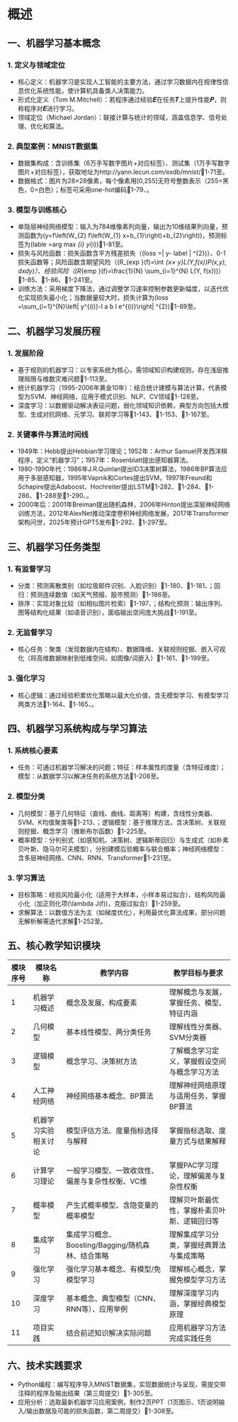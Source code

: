 # 概述
## 一、机器学习基本概念
### 1. 定义与领域定位
- 核心定义：机器学习是实现人工智能的主要方法，通过学习数据内在规律性信息优化系统性能，使计算机具备类人决策能力。
- 形式化定义（Tom M.Mitchell）：若程序通过经验𝑬在任务𝑻上提升性能𝑷，则称程序对𝑬进行学习。
- 领域定位（Michael Jordan）：联接计算与统计的领域，涵盖信息学、信号处理、优化和算法。

### 2. 典型案例：MNIST数据集
- 数据集构成：含训练集（6万手写数字图片+对应标签）、测试集（1万手写数字图片+对应标签），获取地址为http://yann.lecun.com/exdb/mnist/🔶1-71至。
- 数据格式：图片为28×28像素，每个像素用[0,255]无符号整数表示（255=黑色，0=白色）；标签可采用one-hot编码🔶1-79、。

### 3. 模型与训练核心
- 单隐层神经网络模型：输入为784维像素列向量，输出为10维结果列向量，预测函数为\(y=f\left(W_{2} f\left(W_{1} x+b_{1}\right)+b_{2}\right)\)，预测标签为\(lable =arg max _{i} y_{i}\)🔶1-81至。
- 损失与风险函数：损失函数含平方残差损失（\(loss =\| y- label \| ^{2}\)）、0-1损失函数等；风险函数含期望风险（\(R_{exp }(f)=\int _{x× y}L(Y,f(x))P(x,y)\, dxdy\)）、经验风险（\(R_{emp }(f)=\frac{1}{N} \sum_{i=1}^{N} L(Y, f(x))\)）🔶1-85、🔶1-86、🔶1-241至。
- 训练方法：采用梯度下降法，通过调整学习速率控制参数更新幅度，以迭代优化实现损失最小化；当数据量较大时，损失计算为\(loss =\sum_{i=1}^{N}\left\| y^{(i)}-l a b l e^{(i)}\right\| ^{2}\)🔶1-89至。


## 二、机器学习发展历程
### 1. 发展阶段
- 基于规则的机器学习：以专家系统为核心，需领域知识构建规则，存在浅层推理局限与维数灾难问题🔶1-113至。
- 统计机器学习（1995-2006年黄金10年）：结合统计建模与算法计算，代表模型为SVM、神经网络，应用于模式识别、NLP、CV领域🔶1-128至。
- 深度学习：以数据驱动解决表征问题，弱化领域知识依赖，典型方向包括大模型、生成对抗网络、元学习、联邦学习等🔶1-143、🔶1-153、🔶1-167至。

### 2. 关键事件与算法时间线
- 1949年：Hebb提出Hebbian学习理论；1952年：Arthur Samuel开发西洋棋程序，定义“机器学习”；1957年：Rosenblatt提出感知器算法。
- 1980-1990年代：1986年J.R.Quinlan提出ID3决策树算法，1986年BP算法应用于多层感知器，1995年Vapnik和Cortes提出SVM，1997年Freund和Schapire提出Adaboost、Hochreiter提出LSTM🔶1-282、🔶1-284、🔶1-286、🔶1-288至🔶1-290、。
- 2000年后：2001年Breiman提出随机森林，2006年Hinton提出深层神经网络训练方法，2012年AlexNet推动深度卷积神经网络发展，2017年Transformer架构问世，2025年预计GPT5发布🔶1-292、🔶1-297至。


## 三、机器学习任务类型
### 1. 有监督学习
- 分类：预测离散类别（如垃圾邮件识别、人脸识别）🔶1-180、🔶1-181、；回归：预测连续数值（如天气预报、股市预测）🔶1-186至。
- 排序：实现对象比较（如相似图片检索）🔶1-197、；结构化预测：输出序列、图等结构化结果（如语音识别），面临输出空间庞大挑战🔶1-191至。

### 2. 无监督学习
- 核心任务：聚类（发现数据内在结构）、数据降维、关联规则挖掘、嵌入可视化（将高维数据映射到低维空间，如图像/词嵌入）🔶1-161、🔶1-199至。

### 3. 强化学习
- 核心逻辑：通过经验积累优化策略以最大化价值，含无模型学习、有模型学习两类方法🔶1-164、🔶1-165、。


## 四、机器学习系统构成与学习算法
### 1. 系统核心要素
- 任务：可通过机器学习解决的问题；特征：样本属性的度量（含特征维度）；模型：从数据学习以解决任务的系统方法🔶1-208至。

### 2. 模型分类
- 几何模型：基于几何特征（直线、曲线、距离等）构建，含线性分类器、SVM、K均值聚类等🔶1-213、；逻辑模型：基于推理方法，含决策树、关联规则挖掘、概念学习（推断布尔函数）🔶1-225至。
- 概率模型：分判别式（如感知机、决策树、逻辑斯蒂回归）与生成式（如朴素贝叶斯、隐马尔可夫模型），分别建模后验概率与联合概率；神经网络模型：含多层神经网络、CNN、RNN、Transformer🔶1-231至。

### 3. 学习算法
- 目标策略：经验风险最小化（适用于大样本，小样本易过拟合）、结构风险最小化（加正则化项\(\lambda J(f)\)，克服过拟合）🔶1-259至。
- 求解算法：以数值方法为主（如梯度优化），利用最优化算法成果，部分问题无解析解需迭代求解🔶1-252至。


## 五、核心教学知识模块
| 模块序号 | 模块名称               | 教学内容                                  | 教学目标与要求                                  |
|----------|------------------------|-------------------------------------------|-----------------------------------------------|
| 1        | 机器学习概述           | 概念及发展、构成要素                      | 理解概念与发展，掌握任务、模型、特征内涵          | 
| 2        | 几何模型               | 基本线性模型、两分类任务                  | 理解线性分类器、SVM分类器                      | 
| 3        | 逻辑模型               | 概念学习、决策树方法                      | 了解概念学习定义，掌握假设空间与概念学习方法      | 
| 4        | 人工神经网络           | 神经网络基本概念、BP算法                  | 理解神经网络原理与适用任务，掌握BP算法           | 
| 5        | 机器学习实验相关讨论   | 模型评估方法、度量指标选择与解释          | 掌握指标选取、度量方式与结果解释                | 
| 6        | 计算学习理论           | 一般学习模型、一致收敛性、偏差与复杂性权衡、VC维 | 掌握PAC学习理论，理解偏差与复杂性权衡            | 
| 7        | 概率模型               | 产生式概率模型、含隐变量的概率模型        | 理解贝叶斯最优性，掌握朴素贝叶斯、逻辑回归等    | 
| 8        | 集成学习               | 集成学习概念、Boosting/Bagging/随机森林、结合策略 | 理解集成学习分类，掌握经典算法与集成策略        | 
| 9        | 强化学习               | 强化学习基本概念、有模型/免模型学习       | 理解核心概念，掌握免模型学习方法                | 
| 10       | 深度学习               | 基本概念、典型模型（CNN、RNN等）、应用举例 | 理解深度学习内涵，掌握经典模型原理              | 
| 11       | 项目实践               | 结合前述知识解决实际问题                  | 应用机器学习方法完成实践任务                  | 


## 六、技术实践要求
- Python编程：编写程序导入MNIST数据集，实现数据统计与呈现，需提交带注释的程序及输出结果（第三周提交）🔶1-305至。
- 应用分析：选取最新机器学习应用案例，制作2页PPT（1页图示、1页说明输入/输出数据及可能的损失函数，第二周提交）🔶1-308至。